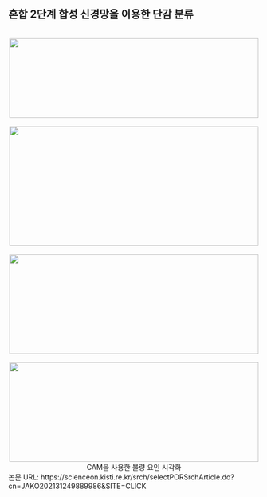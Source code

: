 <h2> 혼합 2단계 합성 신경망을 이용한 단감 분류 </h2>
<br/>
<div align=center> 
<img src="https://user-images.githubusercontent.com/39451858/206478074-6b6b57d4-1f75-44ee-9de5-da8a09a416c9.png"  width="500" height="160"/>
<br/>
<br/>
<img src="https://user-images.githubusercontent.com/39451858/206479421-fd027be8-386a-4b49-a624-52268a13dca9.png"  width="500" height="240"/>
<br/>
<br/>
<img src="https://user-images.githubusercontent.com/39451858/206478065-1cf06e3d-89bb-4bc1-a8f9-d83a5d2a0d88.png"  width="500" height="200"/>
<br/>
<br/>
<img src="https://user-images.githubusercontent.com/39451858/206478082-bbd61ba7-3b6b-4745-a3ad-7829705eb226.png"  width="500" height="200"/>
<br/>
CAM을 사용한 불량 요인 시각화
</div>
논문 URL: https://scienceon.kisti.re.kr/srch/selectPORSrchArticle.do?cn=JAKO202131249889986&SITE=CLICK
